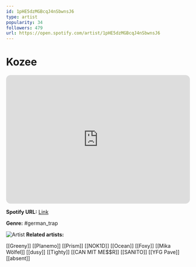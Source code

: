 ```yaml
---
id: 1pHE5dzMGBcqJ4nSbwnsJ6
type: artist
popularity: 34
followers: 479
url: https://open.spotify.com/artist/1pHE5dzMGBcqJ4nSbwnsJ6
---
```

# Kozee

<iframe style="border-radius:12px" src="https://open.spotify.com/embed/artist/1pHE5dzMGBcqJ4nSbwnsJ6" width="100%" height="352" frameBorder="0" allowfullscreen="" allow="autoplay; clipboard-write; encrypted-media; fullscreen; picture-in-picture" loading="lazy"></iframe>

**Spotify URL:** [Link](https://open.spotify.com/artist/1pHE5dzMGBcqJ4nSbwnsJ6)

**Genre:**  #german_trap

![Artist](https://i.scdn.co/image/ab6761610000e5eb0b99d5049f71986a2a470637)
**Related artists:**

[[Greeny]]
[[Planemo]]
[[Prism]]
[[NOK1D]]
[[Ocean]]
[[Foxy]]
[[Mika Wölfel]]
[[dusy]]
[[Tighty]]
[[CAN MIT ME$$R]]
[[SANITO]]
[[YFG Pave]]
[[absent]]
